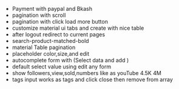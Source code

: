 * Payment with paypal and Bkash 
* pagination with scroll 
* pagination with click load more button 
* customize material ui tabs and create with nice table 
* after logout redirect to current pages 
* search-product-matched-bold
* material Table pagination
* placeholder color,size,and edit
* autocomplete form with (Select data and add )
* default select value using edit any form
* show followers,view,sold,numbers like as youTube 4.5K 4M
* tags input works as tags and click close then remove from array 
